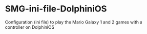 # SMG-ini-file-DolphiniOS
Configuration (ini file) to play the Mario Galaxy 1 and 2 games with a controller on DolphiniOS
